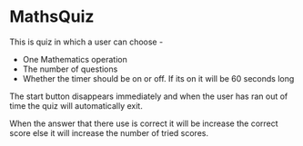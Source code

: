 # MathsQuiz
This is quiz in which a user can choose -

- One Mathematics operation
- The number of questions 
- Whether the  timer should be on or off. If its on it will be 60 seconds long

The start button disappears immediately and when the user has ran out of time the quiz will automatically exit.

When the answer that there use is correct it will be increase the correct score else it will increase the number of tried scores.
